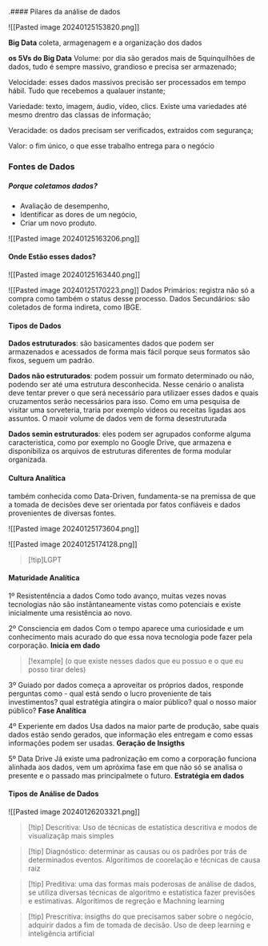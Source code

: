 .#### Pilares da análise de dados

![[Pasted image 20240125153820.png]]

**Big Data**
coleta, armagenagem e a organização dos dados

 **os 5Vs do Big Data**
 Volume: por dia são gerados mais de 5quinquilhões de dados, tudo é sempre massivo, grandioso e precisa ser armazenado;
 
 Velocidade: esses dados massivos precisão ser processados em tempo hábil. Tudo que recebemos a qualauer instante;

Variedade: texto, imagem, áudio, vídeo, clics. Existe uma variedades até mesmo drentro das classas de informação;

Veracidade: os dados precisam ser verificados, extraidos com segurança;

Valor: o fim único, o que esse trabalho entrega para o negócio

### Fontes de Dados
##### Porque coletamos dados?
- Avaliação de desempenho,
- Identificar as dores de um negócio,
- Criar um novo produto.

![[Pasted image 20240125163206.png]]


#### Onde Estão esses dados?
![[Pasted image 20240125163440.png]]

 ![[Pasted image 20240125170223.png]]
Dados Primários: registra não só a compra como também o status desse processo.
Dados Secundários: são coletados de forma indireta, como IBGE.

#### Tipos de Dados
**Dados estruturados**: são basicamentes dados que podem ser armazenados e acessados de forma mais fácil porque seus formatos são fixos, seguem um padrão.

**Dados não estruturados**: podem possuir um formato determinado ou não, podendo ser até uma estrutura desconhecida. Nesse cenário o analista deve tentar prever o que será necessário para utilizaer esses dados e quais cruzamentos serão necessários para isso.
Como em uma pesquisa de visitar uma sorveteria, traria por exemplo videos ou receitas ligadas aos assuntos. O maoir volume de dados vem de forma desestruturada

**Dados semin estruturados**: eles podem ser agrupados conforme alguma caracteristica, como por exemplo no Google Drive, que armazena e disponibiliza os arquivos de estruturas diferentes de forma modular organizada.


#### Cultura Analítica
também conhecida como Data-Driven, fundamenta-se na premissa de que a tomada de decisões deve ser orientada por fatos confiáveis e dados provenientes de diversas fontes.

![[Pasted image 20240125173604.png]]


![[Pasted image 20240125174128.png]]
>[!tip]LGPT

#### Maturidade Analítica

1º Resistentência a dados
	Como todo avanço, muitas vezes novas tecnologias não são instântaneamente vistas como potenciais e existe inicialmente uma resistência ao novo.
	
2º Consciencia em dados
	Com o tempo aparece uma curiosidade e um conhecimento mais acurado do que essa nova tecnologia pode fazer pela corporação. **Inicia em dado**
> [!example] (o que existe nesses dados que eu possuo e o que eu posso tirar deles)

3º Guiado por dados
	começa a aproveitar os próprios dados, responde perguntas como - qual está sendo o lucro proveniente de tais investimentos? qual estratégia atingira o maior público? qual o nosso maior público? **Fase Analítica**

4º Experiente em dados
	Usa dados na maior parte de produção, sabe quais dados estão sendo gerados, que informação eles entregam e como essas informações podem ser usadas. **Geração de Insigths**

5º Data Drive
	Já existe uma padronização em como a corporação funciona alinhada aos dados, vem um apróxima fase em que não só se analisa o presente e o passado mas principalmete o futuro. **Estratégia em dados**


#### Tipos de Análise de Dados
 
![[Pasted image 20240126203321.png]]

> [!tip]  Descritiva:
> Uso de técnicas de estatística descritiva e modos de visualizaçãp mais simples

> [!tip] Diagnóstico: 
> determinar as causas ou os padrões por trás de determinados eventos. Algoritimos de coorelação e técnicas de causa raiz 

> [!tip] Preditiva: 
> uma das formas mais poderosas de análise de dados, se utiliza diversas técnicas de algoritmo e estatística fazer previsões e estimativas. Algorítimos de regreção e Machning learning

> [!tip] Prescritiva: 
> insigths do que precisamos saber sobre o negócio, adquirir dados a fim de tomada de decisão. Uso de deep learning e inteligência artificial


